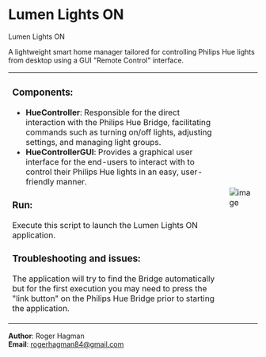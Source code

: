 # Lumen Lights ON

Lumen Lights ON

A lightweight smart home manager tailored for controlling Philips 
Hue lights from desktop using a GUI "Remote Control" interface.

<table>
<tr>
<td>

### Components:
- **HueController**</i>: Responsible for the direct interaction with the 
                 Philips Hue Bridge, facilitating commands such as 
                 turning on/off lights, adjusting settings,
                 and managing light groups.
- **HueControllerGUI**: Provides a graphical user interface for the 
                    end-users to interact with to control their 
                    Philips Hue lights in an easy, user-friendly 
                    manner.

### Run:
Execute this script to launch the Lumen Lights ON application. 

### Troubleshooting and issues:
The application will try to find the Bridge automatically but
for the first execution you may need to press the "link button"
on the Philips Hue Bridge prior to starting the application.

</td>
<td>

![image](https://github.com/RogerHagman/Lumen/assets/85133776/83fcbb32-f611-4308-8209-fad7b5fb568e)

</td>
</tr>
</table>

**Author**: Roger Hagman  
**Email**: rogerhagman84@gmail.com
